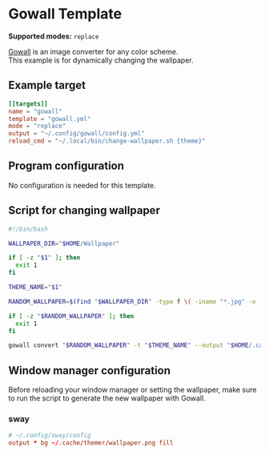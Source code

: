 # Gowall Template

**Supported modes:** `replace`

[Gowall](https://github.com/Achno/gowall) is an image converter for any color scheme.  
This example is for dynamically changing the wallpaper.

## Example target

```toml
[[targets]]
name = "gowall"
template = "gowall.yml"
mode = "replace"
output = "~/.config/gowall/config.yml"
reload_cmd = "~/.local/bin/change-wallpaper.sh {theme}"
```

## Program configuration

No configuration is needed for this template.

## Script for changing wallpaper

```bash
#!/bin/bash

WALLPAPER_DIR="$HOME/Wallpaper"

if [ -z "$1" ]; then
  exit 1
fi

THEME_NAME="$1"

RANDOM_WALLPAPER=$(find "$WALLPAPER_DIR" -type f \( -iname "*.jpg" -o -iname "*.jpeg" -o -iname "*.png" -o -iname "*.webp" \) | shuf -n 1)

if [ -z "$RANDOM_WALLPAPER" ]; then
  exit 1
fi

gowall convert "$RANDOM_WALLPAPER" -t "$THEME_NAME" --output "$HOME/.cache/themer/wallpaper.png"
```

## Window manager configuration

Before reloading your window manager or setting the wallpaper, make sure to run the script to generate the new wallpaper with Gowall.

### sway

```conf
# ~/.config/sway/config
output * bg ~/.cache/themer/wallpaper.png fill
```
